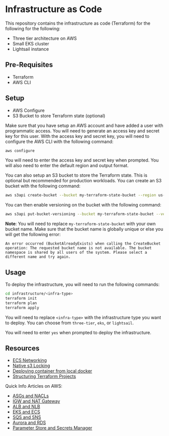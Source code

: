 # Infrastructure as Code

This repository contains the infrastructure as code (Terraform) for the following for the following:
- Three tier architecture on AWS
- Small EKS cluster
- Lightsail instance

## Pre-Requisites

- Terraform
- AWS CLI

## Setup

- AWS Configure
- S3 Bucket to store Terraform state (optional)

Make sure that you have setup an AWS account and have added a user with programmatic access. You will need to generate an access key and secret key for this user. With the access key and secret key, you will need to configure the AWS CLI with the following command:

```bash
aws configure
```

You will need to enter the access key and secret key when prompted. You will also need to enter the default region and output format.

You can also setup an S3 bucket to store the Terraform state. This is optional but recommended for production workloads. You can create an S3 bucket with the following command:

```bash
aws s3api create-bucket --bucket my-terraform-state-bucket --region us-east-1
```

You can then enable versioning on the bucket with the following command:

```bash
aws s3api put-bucket-versioning --bucket my-terraform-state-bucket --versioning-configuration Status=Enabled
```

**Note**: You will need to replace `my-terraform-state-bucket` with your own bucket name. Make sure that the bucket name is globally unique or else you will get the following error:

```
An error occurred (BucketAlreadyExists) when calling the CreateBucket operation: The requested bucket name is not available. The bucket namespace is shared by all users of the system. Please select a different name and try again.
```

## Usage

To deploy the infrastructure, you will need to run the following commands:

```bash
cd infrastructure/<infra-type>
terraform init
terraform plan
terraform apply
```

You will need to replace `<infra-type>` with the infrastructure type you want to deploy. You can choose from `three-tier`, `eks`, or `lightsail`.

You will need to enter `yes` when prompted to deploy the infrastructure.


## Resources
- [ECS Networking](https://section411.com/2019/07/hello-world/)
- [Native s3 Locking](https://rafaelmedeiros94.medium.com/goodbye-dynamodb-terraform-s3-backend-now-supports-native-locking-06f74037ad39)
- [Deploying container from local docker](https://erik-ekberg.medium.com/terraform-ecs-fargate-example-1397d3ab7f02)
- [Structuring Terraform Projects](https://spacelift.io/blog/terraform-files#best-practices-for-structuring-terraform-projects)

Quick Info Articles on AWS:
- [ASGs and NACLs](https://medium.com/awesome-cloud/aws-difference-between-security-groups-and-network-acls-adc632ea29ae)
- [IGW and NAT Gateway](https://medium.com/awesome-cloud/aws-vpc-difference-between-internet-gateway-and-nat-gateway-c9177e710af6)
- [ALB and NLB](https://medium.com/awesome-cloud/aws-difference-between-application-load-balancer-and-network-load-balancer-cb8b6cd296a4)
- [EKS and ECS](https://medium.com/awesome-cloud/aws-amazon-eks-vs-amazon-ecs-comparison-difference-between-eks-and-ecs-7451abd23859)
- [SQS and SNS](https://medium.com/awesome-cloud/aws-difference-between-sqs-and-sns-61a397bf76c5)
- [Aurora and RDS](https://medium.com/awesome-cloud/aws-difference-between-amazon-aurora-and-amazon-rds-comparison-aws-aurora-vs-aws-rds-databases-60a69dbec41f)
- [Parameter Store and Secrets Manager](https://medium.com/awesome-cloud/aws-difference-between-secrets-manager-and-parameter-store-systems-manager-f02686604eae)
